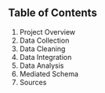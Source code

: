 ## Table of Contents

1. Project Overview
2. Data Collection
3. Data Cleaning
4. Data Integration
5. Data Analysis
6. Mediated Schema
7. Sources

